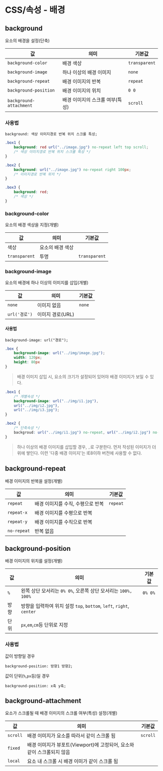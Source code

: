 # CSS/속성 - 배경

## background

요소의 배경을 설정(단축)

|값|의미|기본값|
|---|---|---|
|`background-color`|배경 색상|`transparent`|
|`background-image`|하나 이상의 배경 이미지|`none`|
|`background-repeat`|배경 이미지의 반복|`repeat`|
|`background-position`|배경 이미지의 위치|`0 0`|
|`background-attachment`|배경 이미지의 스크롤 여부(특성)|`scroll`|

### 사용법

```
background: 색상 이미지경로 반복 위치 스크롤 특성;
```

```css
.box1 {
    background: red url("../image.jpg") no-repeat left top scroll;
    /* 색상 이미지경로 반복 위치 스크롤 특성 */
}

.box2 {
    background: url("../image.jpg") no-repeat right 100px;
    /* 이미지경로 반복 위치 */
}

.box3 {
    background: red;
    /* 색상 */
}
```

### background-color

요소의 배경 색상을 지정(개별)

|값|의미|기본값|
|---|---|---|
|색상|요소의 배경 색상|
|`transparent`|투명|`transparent`|

### background-image

요소의 배경에 하나 이상의 이미지를 삽입(개별)


|값|의미|기본값|
|---|---|---|
|`none`|이미지 없음|`none`
|`url('경로')`|이미지 경로(URL)|

#### 사용법

```
background-image: url("경로");
```

```css
.box {
    background-image: url("../img/image.jpg");
    width: 120px;
    height: 80px
}
```
> 배경 이미지 삽입 시, 요소의 크기가 설정되어 있어야 배경 이미지가 보일 수 있다.

```css
.box1 {
    /* 개별속성 */
    background-image: url("../img/i1.jpg"),
    url("../img/i2.jpg"),
    url("../img/i3.jpg");
}

.box2 {
    /* 단축속성 */
    backgroud: url("../img/i1.jpg") no-repeat, url("../img/i2.jpg") no-repeat 100px 50px, url("../img/i3.jpg") repeat-x;
}
```

> 하나 이상의 배경 이미지를 삽입할 경우, `,`로 구분한다. 먼저 작성된 이미지가 더 위에 쌓인다. 이런 '다중 배경 이미지'는 IE8이하 버전에 사용할 수 없다.

## background-repeat

배경 이미지의 반복을 설정(개별)

|값|의미|기본값|
|---|---|---|
|`repeat`|배경 이미지를 수직, 수평으로 반복|`repeat`|
|`repeat-x`|배경 이미지를 수평으로 반복|
|`repeat-y`|배경 이미지를 수직으로 반복|
|`no-repeat`|반복 없음

## background-position

배경 이미지의 위치를 설정(개별)

|값|의미|기본값|
|---|---|---|
|`%`|왼쪽 상단 모서리는 `0% 0%`, 오른쪽 상단 모서리는 `100%, 100%`|`0% 0%`|
|방향|방향을 입력하여 위치 설정 `top`, `bottom`, `left`, `right`, `center`|
|단위|`px`,`em`,`cm`등 단위로 지정|

### 사용법

값이 방향일 경우

```
background-position: 방향1 방향2;
```

값이 단위(`%`,`px`등)일 경우
```
background-position: x축 y축;
```

## background-attachment

요소가 스크롤될 때 배경 이미지의 스크롤 여부(특성) 설정(개별)

|값|의미|기본값|
|---|---|---|
|`scroll`|배경 이미지가 요소를 따라서 같이 스크롤 됨|`scroll`|
|`fixed`|배경 이미지가 뷰포트(Viewport)에 고정되어, 요소와 같이 스크롤되지 않음|
|`local`|요소 내 스크롤 시 배경 이미가 같이 스크롤 됨|
